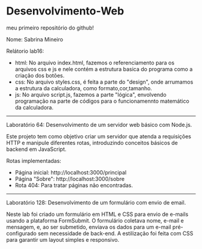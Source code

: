 # Desenvolvimento-Web
meu primeiro repositório do github!

Nome: Sabrina Mineiro

Relátorio lab16:
- html: No arquivo index.html, fazemos o referenciamento para os arquivos css e js e nele contém a estrutura basica do programa como a criação dos botões.
- css: No arquivo styles.css, é feita a parte do "design", onde arrumamos a estrutura da calculadora, como formato,cor,tamanho.
- js: No arquivo script.js, fazemos a parte "lógica", envolvendo programação na parte de códigos para o funcionamennto matemático da calculadora. 
________________________________________________________________________________________________________________________________________
Laboratório 64: Desenvolvimento de um servidor web básico com Node.js.

Este projeto tem como objetivo criar um servidor que atenda a requisições HTTP e manipule diferentes rotas, introduzindo conceitos básicos de backend em JavaScript.

Rotas implementadas:

- Página inicial: http://localhost:3000/principal
- Página "Sobre": http://localhost:3000/sobre
- Rota 404: Para tratar páginas não encontradas.
________________________________________________________________________________________________________________________________________
Laboratório 128: Desenvolvimento de um formulário com envio de email.

Neste lab foi criado um formulário em HTML e CSS para envio de e-mails usando a plataforma FormSubmit. O formulário coletava nome, e-mail e mensagem, e, ao ser submetido, enviava os dados para um e-mail pré-configurado sem necessidade de back-end. A estilização foi feita com CSS para garantir um layout simples e responsivo.